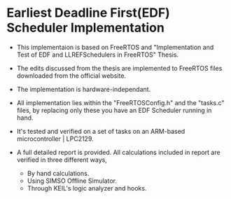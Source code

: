 # Earliest Deadline First(EDF) Scheduler Implementation

* This implementaion is based on FreeRTOS and "Implementation and Test of EDF and LLREFSchedulers in FreeRTOS" Thesis.

* The edits discussed from the thesis are implemented to FreeRTOS files downloaded from the official website.
* The implementation is hardware-independant.
* All implementation lies within the "FreeRTOSConfig.h" and the "tasks.c" files, by replacing only these you have an EDF Scheduler running in hand.

* It's tested and verified on a set of tasks on an ARM-based microcontroller | LPC2129.
* A full detailed report is provided. All calculations included in report are verified in three different ways,
    * By hand calculations.
    * Using SIMSO Offline Simulator.
    * Through KEIL's logic analyzer and hooks.

